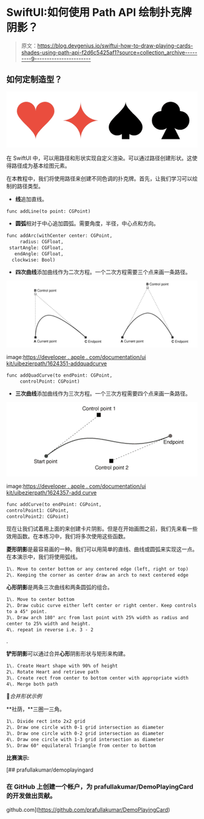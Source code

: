 # SwiftUI:如何使用 Path API 绘制扑克牌阴影？

> 原文：<https://blog.devgenius.io/swiftui-how-to-draw-playing-cards-shades-using-path-api-f2d6c5425af1?source=collection_archive---------9----------------------->

## 如何定制造型？

![](img/8d8296ffe16d110223e953e3d9fc7953.png)

在 SwiftUI 中，可以用路径和形状实现自定义渲染。可以通过路径创建形状。这使得路径成为基本绘图元素。

在本教程中，我们将使用路径来创建不同色调的扑克牌。首先，让我们学习可以绘制的路径类型。

*   **线**追加直线。

```
func addLine(to point: CGPoint)
```

*   **圆弧**相对于中心追加圆弧。需要角度，半径，中心点和方向。

```
func addArc(withCenter center: CGPoint, 
     radius: CGFloat, 
 startAngle: CGFloat, 
   endAngle: CGFloat, 
  clockwise: Bool)
```

*   **四次曲线**添加曲线作为二次方程。一个二次方程需要三个点来画一条路径。

![](img/363439989853ff30491cc61c1712f926.png)

image:[https://developer . apple . com/documentation/ui kit/uibezierpath/1624351-addquadcurve](https://developer.apple.com/documentation/uikit/uibezierpath/1624351-addquadcurve)

```
func addQuadCurve(to endPoint: CGPoint, 
     controlPoint: CGPoint)
```

*   **三次曲线**添加曲线作为三次方程。一个三次方程需要四个点来画一条路径。

![](img/0a60b7b478e7b32340910f560bc0416c.png)

image:[https://developer . apple . com/documentation/ui kit/uibezierpath/1624357-add curve](https://developer.apple.com/documentation/uikit/uibezierpath/1624357-addcurve)

```
func addCurve(to endPoint: CGPoint, 
controlPoint1: CGPoint, 
controlPoint2: CGPoint)
```

现在让我们试着用上面的来创建卡片阴影。但是在开始画图之前，我们先来看一些效用函数。在本练习中，我们将多次使用这些函数。

**菱形阴影**是最容易画的一种。我们可以用简单的直线、曲线或圆弧来实现这一点。在本演示中，我们将使用弧线。

```
1\. Move to center bottom or any centered edge (left, right or top)
2\. Keeping the corner as center draw an arch to next centered edge
```

**心形阴影**是两条三次曲线和两条圆弧的组合。

```
1\. Move to center bottom
2\. Draw cubic curve either left center or right center. Keep controls to a 45° point.
3\. Draw arch 180° arc from last point with 25% width as radius and center to 25% width and height.
4\. repeat in reverse i.e. 3 - 2 
```

.

**铲形阴影**可以通过合并**心形**阴影形状与矩形来构建。

```
1\. Create Heart shape with 90% of height
2\. Rotate Heart and retrieve path
3\. Create rect from center to bottom center with appropriate width
4\. Merge both path 
```

📌*合并形状示例*

**社荫，**三圈一三角。

```
1\. Divide rect into 2x2 grid
2\. Draw one circle with 0-1 grid intersection as diameter 
3\. Draw one circle with 0-2 grid intersection as diameter
4\. Draw one circle with 1-3 grid intersection as diameter
5\. Draw 60° equilateral Triangle from center to bottom 
```

**比赛演示:**

[](https://github.com/prafullakumar/DemoPlayingCard) [## prafullakumar/demoplayingard

### 在 GitHub 上创建一个帐户，为 prafullakumar/DemoPlayingCard 的开发做出贡献。

github.com](https://github.com/prafullakumar/DemoPlayingCard)